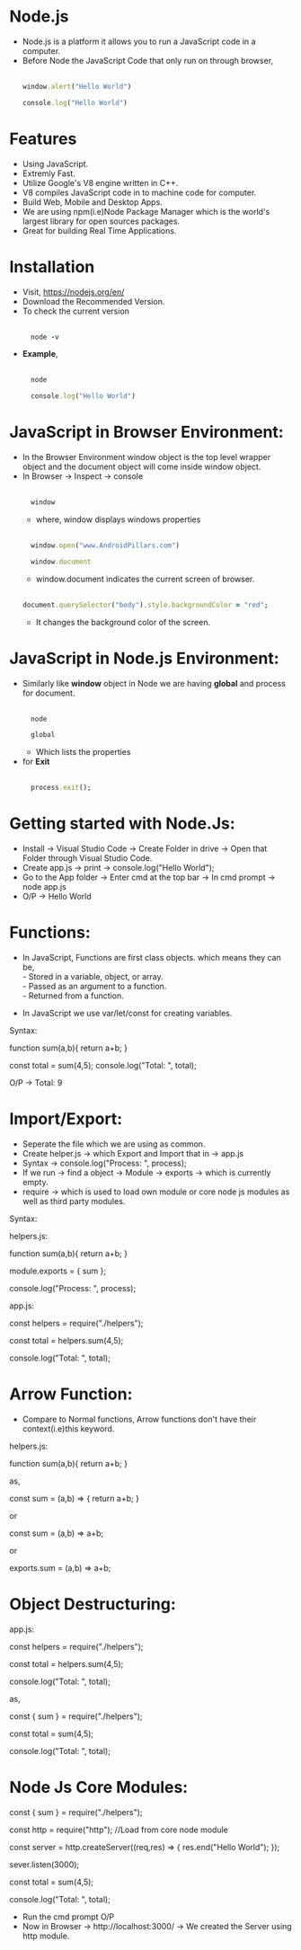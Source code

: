 # Node.js

- Node.js is a platform it allows you to run a JavaScript code in a computer.
- Before Node the JavaScript Code that only run on through browser,  
  &nbsp;  
  ```ruby
  window.alert("Hello World")
  ```
  ```ruby
  console.log("Hello World")
  ```

# Features

- Using JavaScript.
- Extremly Fast.
- Utilize Google's V8 engine written in C++.
- V8 compiles JavaScript code in to machine code for computer.
- Build Web, Mobile and Desktop Apps.
- We are using npm(i.e)Node Package Manager which is the world's largest library for open sources packages.
- Great for building Real Time Applications.

# Installation

- Visit, https://nodejs.org/en/
- Download the Recommended Version.
- To check the current version  
  &nbsp;  
  ```ruby
    node -v
  ```
- <b>Example</b>,  
  &nbsp;  
  ```ruby
    node
  ```
  ```ruby
    console.log("Hello World")
  ```

# JavaScript in Browser Environment:

 - In the Browser Environment window object is the top level wrapper object and the document object will come inside window   object.
- In Browser -> Inspect -> console  
  &nbsp;  
  ```ruby
    window
  ```
    - where, window displays windows properties  
    &nbsp;  
  ```ruby
    window.open("www.AndroidPillars.com")
  ```
  ```ruby
    window.document
  ```
   - window.document indicates the current screen of browser.  
   &nbsp;  
    ```ruby
    document.querySelector("body").style.backgroundColor = "red";
    ```
   - It changes the background color of the screen.

# JavaScript in Node.js Environment:

- Similarly like <b>window</b> object in Node we are having <b>global</b> and process for document.  
 &nbsp;  
  ```ruby
    node
  ```
  ```ruby
    global
  ```
  - Which lists the properties
- for <b>Exit</b>  
  &nbsp;  
  ```ruby
    process.exit();
  ```

# Getting started with Node.Js:

- Install -> Visual Studio Code -> Create Folder in drive -> Open that Folder through Visual Studio Code.
- Create app.js -> print -> console.log("Hello World"); 
- Go to the App folder -> Enter cmd at the top bar -> In cmd prompt -> node app.js
- O/P -> Hello World

# Functions:

- In JavaScript, Functions are first class objects. which means they can be,
<br> - Stored in a variable, object, or array.
<br> - Passed as an argument to a function.
<br> - Returned from a function.

- In JavaScript we use var/let/const for creating variables.

Syntax:

function sum(a,b){
return a+b;
}

const total = sum(4,5);
console.log("Total: ", total);

O/P -> Total: 9

# Import/Export:

- Seperate the file which we are using as common.
- Create helper.js -> which Export and Import that in -> app.js
- Syntax -> console.log("Process: ", process);
- If we run -> find a object -> Module -> exports -> which is currently empty.
- require -> which is used to load own module or core node js modules as well as third party modules. 

Syntax:

helpers.js:

function sum(a,b){
return a+b;
}

module.exports = {
sum
};

console.log("Process: ", process);

app.js:

const helpers = require("./helpers");

const total = helpers.sum(4,5);

console.log("Total: ", total);

# Arrow Function:

- Compare to Normal functions, Arrow functions don't have their context(i.e)this keyword.

helpers.js:

function sum(a,b){
return a+b;
}

as,

const sum = (a,b) => {
return a+b;
}

or

const sum = (a,b) => a+b;

or

exports.sum = (a,b) => a+b;

# Object Destructuring:

app.js:

const helpers = require("./helpers");

const total = helpers.sum(4,5);

console.log("Total: ", total);

as,

const { sum } = require("./helpers");

const total = sum(4,5);

console.log("Total: ", total);

# Node Js Core Modules:

const { sum } = require("./helpers");

const http = require("http"); //Load from core node module

const server = http.createServer((req,res) => {
 res.end("Hello World");
 });
 
 sever.listen(3000);

const total = sum(4,5);

console.log("Total: ", total);

- Run the cmd prompt O/P
- Now in Browser -> http://localhost:3000/ -> We created the Server using http module.





















